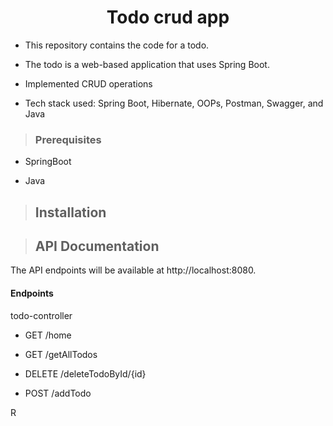 <h1 align="center"> 
Todo crud app</h1>

* This repository contains the code for a todo. 

* The todo is a web-based application that uses Spring Boot. 

* Implemented CRUD operations 

* Tech stack used: Spring Boot, Hibernate, OOPs, Postman, Swagger, and Java
>### Prerequisites

 * SpringBoot


* Java

>## Installation



>## API Documentation
The API endpoints will be available at http://localhost:8080.

#### Endpoints
todo-controller
* GET
/home

* GET
/getAllTodos

* DELETE
/deleteTodoById/{id}


* POST
/addTodo

R
